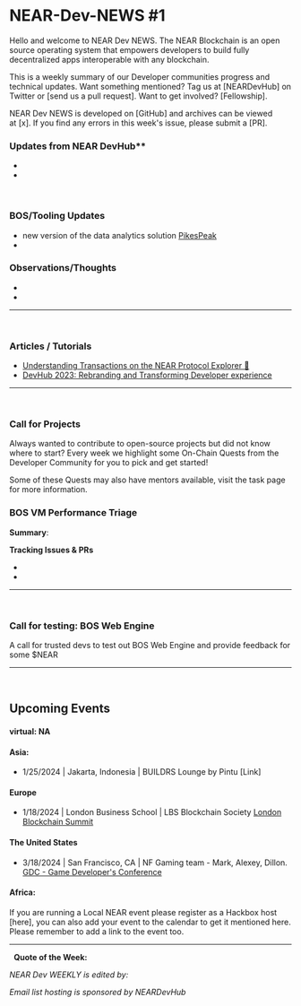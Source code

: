 # NEAR-Dev-NEWS #1

Hello and welcome to NEAR Dev NEWS. The NEAR Blockchain is an open source operating system that empowers developers to build fully decentralized apps interoperable with any blockchain.

This is a weekly summary of our Developer communities progress and technical updates. Want something mentioned? Tag us at [NEARDevHub] on Twitter or [send us a pull request]. Want to get involved? [Fellowship].

NEAR Dev NEWS is developed on [GitHub] and archives can be viewed at [x]. If you find any errors in this week's issue, please submit a [PR].
&nbsp; 
### Updates from NEAR DevHub**

- 

- 


&nbsp; 
### BOS/Tooling Updates

- new version of the data analytics solution [PikesPeak](https://pikespeak.ai/)
- 

### Observations/Thoughts

-

-

-----
&nbsp; 
### Articles / Tutorials

- [Understanding Transactions on the NEAR Protocol Explorer 🔎](https://near.social/devhub.near/widget/app?page=blog&id=3034)
- [DevHub 2023: Rebranding and Transforming Developer experience](https://near.social/devhub.near/widget/app?page=blog&id=2991)

----
&nbsp; 
### Call for Projects

Always wanted to contribute to open-source projects but did not know where to start? Every week we highlight some On-Chain Quests from the Developer Community for you to pick and get started!

Some of these Quests may also have mentors available, visit the task page for more information.

### BOS VM Performance Triage

**Summary**:

**Tracking Issues & PRs**

-

-

-----
&nbsp; 
### Call for testing: BOS Web Engine

A call for trusted devs to test out BOS Web Engine and provide feedback for some $NEAR

-----
&nbsp; 
## Upcoming Events

#### virtual: NA

#### Asia:

- 1/25/2024 | Jakarta, Indonesia | BUILDRS Lounge by Pintu [Link]

#### Europe

- 1/18/2024 | London Business School | LBS Blockchain Society
[London Blockchain Summit](https://www.londonblockchainsummit.xyz)

#### The United States

- 3/18/2024 | San Francisco, CA | NF Gaming team - Mark, Alexey, Dillon.
[GDC - Game Developer's Conference](https://gdconf.com/)

#### Africa:

If you are running a Local NEAR event please register as a Hackbox host [here], you can also add your event to the calendar to get it mentioned here. Please remember to add a link to the event too. 


-----
&nbsp; 
**Quote of the Week:**

*NEAR Dev WEEKLY is edited by:*

*Email list hosting is sponsored by NEARDevHub*